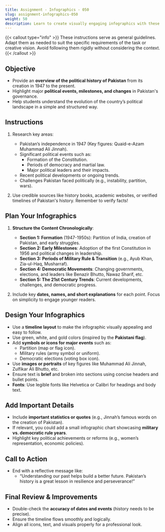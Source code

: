 ```yaml
---
title: Assignment - Infographics - 050
slug: assignment-infographics-050
weight: 50
description: Learn to create visually engaging infographics with these practical ICT assignments designed to enhance creativity, critical thinking, and digital communication skills. Perfect for mastering infographic tools and presenting complex ideas effectively.
---
```


{{< callout type="info" >}}
These instructions serve as general guidelines. Adapt them as needed to suit the specific requirements of the task or creative vision. Avoid following them rigidly without considering the context.
{{< /callout >}}


## Objective  

- Provide an **overview of the political history of Pakistan** from its creation in 1947 to the present.  
- Highlight major **political events, milestones, and changes** in Pakistan's governance.  
- Help students understand the evolution of the country’s political landscape in a simple and structured way.  

## Instructions  

1. Research key areas:  
   - Pakistan’s independence in 1947 (Key figures: Quaid-e-Azam Muhammad Ali Jinnah).  
   - Significant political events such as:  
     - Formation of the Constitution.  
     - Periods of democracy and martial law.  
     - Major political leaders and their impacts.  
   - Recent political developments or ongoing trends.  
   - Challenges Pakistan faced politically (e.g., instability, partition, wars).  

2. Use credible sources like history books, academic websites, or verified timelines of Pakistan's history. Remember to verify facts!  

## Plan Your Infographics  

1. **Structure the Content Chronologically**:  
   - **Section 1: Formation** (1947-1950s): Partition of India, creation of Pakistan, and early struggles.  
   - **Section 2: Early Milestones**: Adoption of the first Constitution in 1956 and political changes in leadership.  
   - **Section 3: Periods of Military Rule & Transition** (e.g., Ayub Khan, Zia-ul-Haq, Musharraf).  
   - **Section 4: Democratic Movements**: Changing governments, elections, and leaders like Benazir Bhutto, Nawaz Sharif, etc.  
   - **Section 5: The 21st Century Trends**: Current developments, challenges, and democratic progress.  

2. Include key **dates, names, and short explanations** for each point. Focus on simplicity to engage younger readers.  

## Design Your Infographics  

- Use a **timeline layout** to make the infographic visually appealing and easy to follow.  
- Use green, white, and gold colors (inspired by the **Pakistani flag**).  
- Add **symbols or icons for major events** such as:  
  - Partition (map or flag icon).  
  - Military rules (army symbol or uniform).  
  - Democratic elections (voting box icon).  
- Use **images or portraits** of key figures like Muhammad Ali Jinnah, Zulfikar Ali Bhutto, etc.  
- Ensure text is **brief** and broken into sections using concise headers and bullet points.  
- **Fonts**: Use legible fonts like Helvetica or Calibri for headings and body text.  

## Add Important Details  

- Include **important statistics or quotes** (e.g., Jinnah’s famous words on the creation of Pakistan).  
- If relevant, you could add a small infographic chart showcasing **military vs. democratic rule years**.  
- Highlight key political achievements or reforms (e.g., women’s representation, economic policies).  

## Call to Action  

- End with a reflective message like:  
   - “Understanding our past helps build a better future. Pakistan’s history is a great lesson in resilience and perseverance!”  

## Final Review & Improvements  

- Double-check the **accuracy of dates and events** (history needs to be precise).  
- Ensure the timeline flows smoothly and logically.  
- Align all icons, text, and visuals properly for a professional look.  

